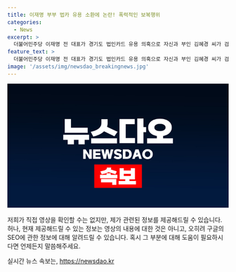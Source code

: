 ```yaml
---
title: 이재명 부부 법카 유용 소환에 논란! 폭력적인 보복행위
categories:
  - News
excerpt: >
  더불어민주당 이재명 전 대표가 경기도 법인카드 유용 의혹으로 자신과 부인 김혜경 씨가 검찰의 소환조사 통보를 받은 것과 관련해 치졸하다며 일갈했습니다. 전체 발언 내용을 [현장영상]을 통해 확인해보시죠. 이재명 전 대표의 신랄한 비판에 대한 적극적 대응을 향한 기대와 관심이 높아지고 있습니다.
feature_text: >
  더불어민주당 이재명 전 대표가 경기도 법인카드 유용 의혹으로 자신과 부인 김혜경 씨가 검찰의 소환조사 통보를 받은 것과 관련해 치졸하다며 일갈했습니다. 전체 발언 내용을 [현장영상]을 통해 확인해보시죠. 이재명 전 대표의 신랄한 비판에 대한 적극적 대응을 향한 기대와 관심이 높아지고 있습니다.
image: '/assets/img/newsdao_breakingnews.jpg'
---
```


<p><img src="/assets/img/newsdao_breakingnews.jpg" alt="implanttips 속보" /></p>

<p>저희가 직접 영상을 확인할 수는 없지만, 제가 관련된 정보를 제공해드릴 수 있습니다. 허나, 현재 제공해드릴 수 있는 정보는 영상의 내용에 대한 것은 아니고, 오히려 구글의 SEO에 관한 정보에 대해 알려드릴 수 있습니다. 혹시 그 부분에 대해 도움이 필요하시다면 언제든지 말씀해주세요.</p>
실시간 뉴스 속보는, <a href="https://newsdao.kr" rel="dofollow">https://newsdao.kr</a>


